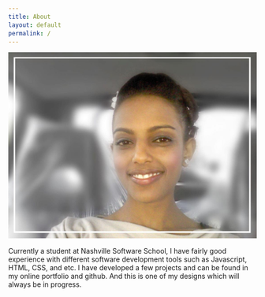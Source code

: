 ```yaml
---
title: About
layout: default
permalink: /
---
```


![alt text](/downloads/image/myPic.jpg "myPic")

Currently a student at Nashville Software School, I have fairly good experience with different software development tools such as Javascript, HTML, CSS, and etc. I have developed a few projects and can be found in my online portfolio and github. And this is one of my designs which will always be in progress.
